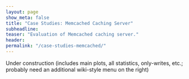 ```yaml
---
layout: page
show_meta: false
title: "Case Studies: Memcached Caching Server"
subheadline:
teaser: "Evaluation of Memcached caching server."
header:
permalink: "/case-studies-memcached/"
---
```


Under construction (includes main plots, all statistics, only-writes, etc.; probably need an additional wiki-style menu on the right)